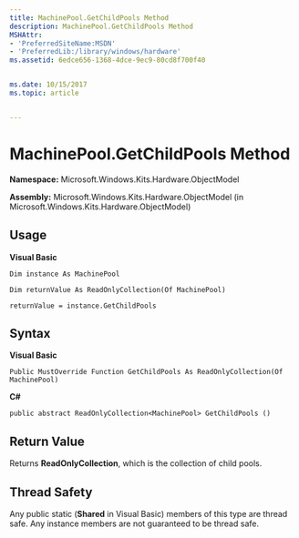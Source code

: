 ```yaml
---
title: MachinePool.GetChildPools Method
description: MachinePool.GetChildPools Method
MSHAttr:
- 'PreferredSiteName:MSDN'
- 'PreferredLib:/library/windows/hardware'
ms.assetid: 6edce656-1368-4dce-9ec9-80cd8f700f40


ms.date: 10/15/2017
ms.topic: article


---
```


# MachinePool.GetChildPools Method


**Namespace:** Microsoft.Windows.Kits.Hardware.ObjectModel

**Assembly:** Microsoft.Windows.Kits.Hardware.ObjectModel (in Microsoft.Windows.Kits.Hardware.ObjectModel)

## <span id="Usage"></span><span id="usage"></span><span id="USAGE"></span>Usage


**Visual Basic**

`Dim instance As MachinePool`

`Dim returnValue As ReadOnlyCollection(Of MachinePool)`

`returnValue = instance.GetChildPools`

## <span id="Syntax"></span><span id="syntax"></span><span id="SYNTAX"></span>Syntax


**Visual Basic**

`Public MustOverride Function GetChildPools As ReadOnlyCollection(Of MachinePool)`

**C#**

`public abstract ReadOnlyCollection<MachinePool> GetChildPools ()`

## <span id="Return_Value"></span><span id="return_value"></span><span id="RETURN_VALUE"></span>Return Value


Returns **ReadOnlyCollection**, which is the collection of child pools.

## <span id="Thread_Safety"></span><span id="thread_safety"></span><span id="THREAD_SAFETY"></span>Thread Safety


Any public static (**Shared** in Visual Basic) members of this type are thread safe. Any instance members are not guaranteed to be thread safe.

 

 






